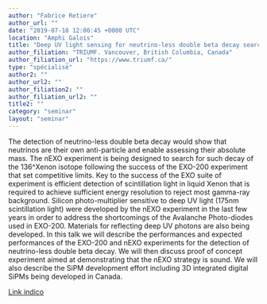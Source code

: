 ```yaml
---
author: "Fabrice Retiere"
author_url: ""
date: "2019-07-18 12:00:45 +0000 UTC"
location: "Amphi Galois"
title: "Deep UV light sensing for neutrino-less double beta decay search"
author_filiation: "TRIUMF. Vancouver, British Columbia, Canada"
author_filiation_url: "https://www.triumf.ca/"
type: "spécialisé"
author2: ""
author_url2: ""
author_filiation2: ""
author_filiation_url2: ""
title2: ""
category: "seminar" 
layout: "seminar"
---
```

The detection of neutrino-less double beta decay would show that neutrinos are their own anti-particle and enable assessing their absolute mass. The nEXO experiment is being designed to search for such decay of the 136^Xenon isotope following the success of the EXO-200 experiment that set competitive limits. Key to the success of the EXO suite of experiment is efficient detection of scintillation light in liquid Xenon that is required to achieve sufficient energy resolution to reject most gamma-ray background. Silicon photo-multiplier sensitive to deep UV light (175nm scintillation light) were developed by the nEXO experiment in the last few years in order to address the shortcomings of the Avalanche Photo-diodes used in EXO-200. Materials for reflecting deep UV photons are also being developed. In this talk we will describe the performances and expected performances of the EXO-200 and nEXO experiments for the detection of neutrino-less double beta decay. We will then discuss proof of concept experiment aimed at demonstrating that the nEXO strategy is sound. We will also describe the SiPM development effort including 3D integrated digital SiPMs being developed in Canada.

[Link indico](https://indico.in2p3.fr/event/19406/)
